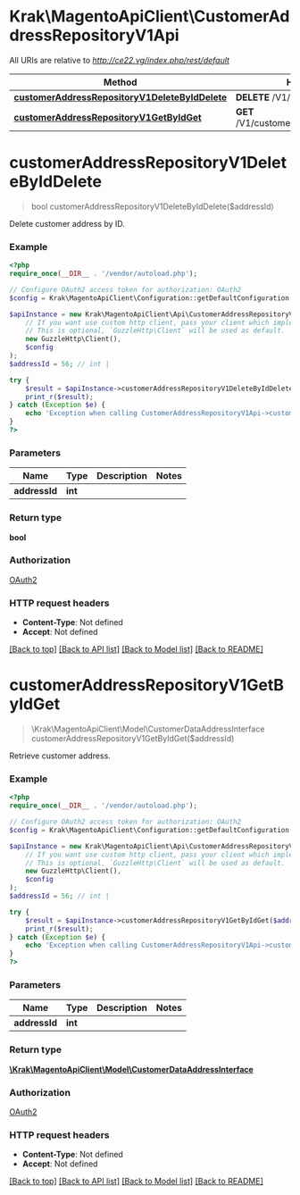 # Krak\MagentoApiClient\CustomerAddressRepositoryV1Api

All URIs are relative to *http://ce22.vg/index.php/rest/default*

Method | HTTP request | Description
------------- | ------------- | -------------
[**customerAddressRepositoryV1DeleteByIdDelete**](CustomerAddressRepositoryV1Api.md#customerAddressRepositoryV1DeleteByIdDelete) | **DELETE** /V1/addresses/{addressId} | 
[**customerAddressRepositoryV1GetByIdGet**](CustomerAddressRepositoryV1Api.md#customerAddressRepositoryV1GetByIdGet) | **GET** /V1/customers/addresses/{addressId} | 


# **customerAddressRepositoryV1DeleteByIdDelete**
> bool customerAddressRepositoryV1DeleteByIdDelete($addressId)



Delete customer address by ID.

### Example
```php
<?php
require_once(__DIR__ . '/vendor/autoload.php');

// Configure OAuth2 access token for authorization: OAuth2
$config = Krak\MagentoApiClient\Configuration::getDefaultConfiguration()->setAccessToken('YOUR_ACCESS_TOKEN');

$apiInstance = new Krak\MagentoApiClient\Api\CustomerAddressRepositoryV1Api(
    // If you want use custom http client, pass your client which implements `GuzzleHttp\ClientInterface`.
    // This is optional, `GuzzleHttp\Client` will be used as default.
    new GuzzleHttp\Client(),
    $config
);
$addressId = 56; // int | 

try {
    $result = $apiInstance->customerAddressRepositoryV1DeleteByIdDelete($addressId);
    print_r($result);
} catch (Exception $e) {
    echo 'Exception when calling CustomerAddressRepositoryV1Api->customerAddressRepositoryV1DeleteByIdDelete: ', $e->getMessage(), PHP_EOL;
}
?>
```

### Parameters

Name | Type | Description  | Notes
------------- | ------------- | ------------- | -------------
 **addressId** | **int**|  |

### Return type

**bool**

### Authorization

[OAuth2](../../README.md#OAuth2)

### HTTP request headers

 - **Content-Type**: Not defined
 - **Accept**: Not defined

[[Back to top]](#) [[Back to API list]](../../README.md#documentation-for-api-endpoints) [[Back to Model list]](../../README.md#documentation-for-models) [[Back to README]](../../README.md)

# **customerAddressRepositoryV1GetByIdGet**
> \Krak\MagentoApiClient\Model\CustomerDataAddressInterface customerAddressRepositoryV1GetByIdGet($addressId)



Retrieve customer address.

### Example
```php
<?php
require_once(__DIR__ . '/vendor/autoload.php');

// Configure OAuth2 access token for authorization: OAuth2
$config = Krak\MagentoApiClient\Configuration::getDefaultConfiguration()->setAccessToken('YOUR_ACCESS_TOKEN');

$apiInstance = new Krak\MagentoApiClient\Api\CustomerAddressRepositoryV1Api(
    // If you want use custom http client, pass your client which implements `GuzzleHttp\ClientInterface`.
    // This is optional, `GuzzleHttp\Client` will be used as default.
    new GuzzleHttp\Client(),
    $config
);
$addressId = 56; // int | 

try {
    $result = $apiInstance->customerAddressRepositoryV1GetByIdGet($addressId);
    print_r($result);
} catch (Exception $e) {
    echo 'Exception when calling CustomerAddressRepositoryV1Api->customerAddressRepositoryV1GetByIdGet: ', $e->getMessage(), PHP_EOL;
}
?>
```

### Parameters

Name | Type | Description  | Notes
------------- | ------------- | ------------- | -------------
 **addressId** | **int**|  |

### Return type

[**\Krak\MagentoApiClient\Model\CustomerDataAddressInterface**](../Model/CustomerDataAddressInterface.md)

### Authorization

[OAuth2](../../README.md#OAuth2)

### HTTP request headers

 - **Content-Type**: Not defined
 - **Accept**: Not defined

[[Back to top]](#) [[Back to API list]](../../README.md#documentation-for-api-endpoints) [[Back to Model list]](../../README.md#documentation-for-models) [[Back to README]](../../README.md)

